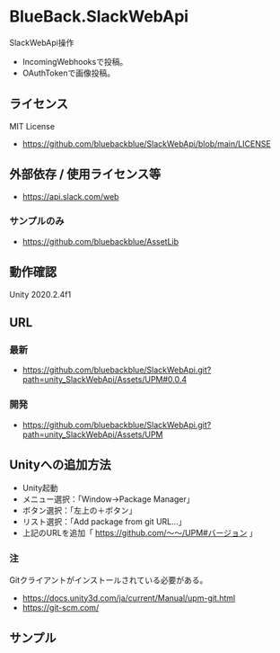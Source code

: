 # BlueBack.SlackWebApi
SlackWebApi操作
* IncomingWebhooksで投稿。
* OAuthTokenで画像投稿。

## ライセンス
MIT License
* https://github.com/bluebackblue/SlackWebApi/blob/main/LICENSE

## 外部依存 / 使用ライセンス等
* https://api.slack.com/web

### サンプルのみ
* https://github.com/bluebackblue/AssetLib

## 動作確認
Unity 2020.2.4f1

## URL
### 最新
* https://github.com/bluebackblue/SlackWebApi.git?path=unity_SlackWebApi/Assets/UPM#0.0.4
### 開発
* https://github.com/bluebackblue/SlackWebApi.git?path=unity_SlackWebApi/Assets/UPM

## Unityへの追加方法
* Unity起動
* メニュー選択：「Window->Package Manager」
* ボタン選択：「左上の＋ボタン」
* リスト選択：「Add package from git URL...」
* 上記のURLを追加「 https://github.com/～～/UPM#バージョン 」

### 注
Gitクライアントがインストールされている必要がある。
* https://docs.unity3d.com/ja/current/Manual/upm-git.html
* https://git-scm.com/

## サンプル

```
```
